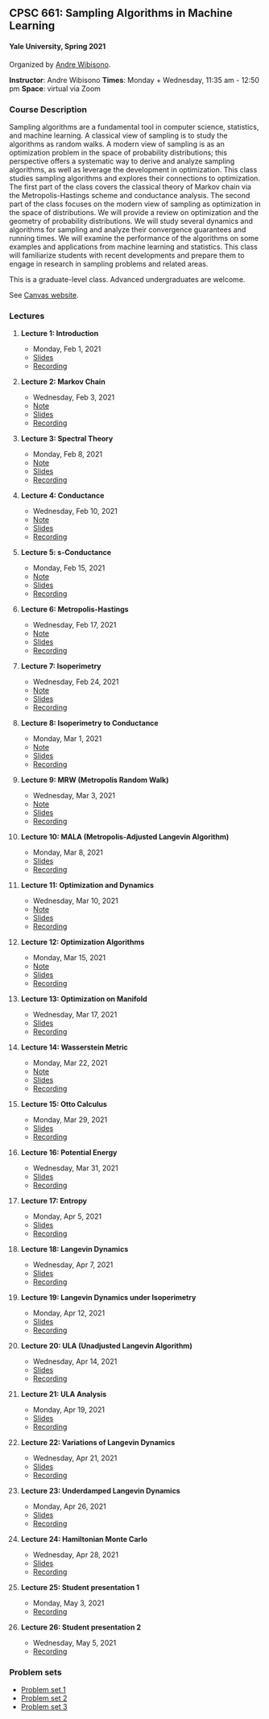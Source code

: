 ## CPSC 661: Sampling Algorithms in Machine Learning

#### Yale University, Spring 2021

Organized by [Andre Wibisono](https://www.cs.yale.edu/homes/wibisono).

**Instructor**: Andre Wibisono
**Times**: Monday + Wednesday, 11:35 am - 12:50 pm
**Space**: virtual via Zoom

### Course Description

Sampling algorithms are a fundamental tool in computer science, statistics, and machine learning. A classical view of sampling is to study the algorithms as random walks. A modern view of sampling is as an optimization problem in the space of probability distributions; this perspective offers a systematic way to derive and analyze sampling algorithms, as well as leverage the development in optimization. This class studies sampling algorithms and explores their connections to optimization. The first part of the class covers the classical theory of Markov chain via the Metropolis-Hastings scheme and conductance analysis. The second part of the class focuses on the modern view of sampling as optimization in the space of distributions. We will provide a review on optimization and the geometry of probability distributions. We will study several dynamics and algorithms for sampling and analyze their convergence guarantees and running times. We will examine the performance of the algorithms on some examples and applications from machine learning and statistics. This class will familiarize students with recent developments and prepare them to engage in research in sampling problems and related areas.

This is a graduate-level class. Advanced undergraduates are welcome.

See [Canvas website](https://yale.instructure.com/courses/66504).


### Lectures

1. **Lecture 1: Introduction**
    * Monday, Feb 1, 2021
    * [Slides](https://andrwbsn.github.io/files/661sp21/slide1.pdf)
    * [Recording](https://yale.hosted.panopto.com/Panopto/Pages/Viewer.aspx?id=d42e016c-2220-453b-a710-acc2012fcfe0)

1. **Lecture 2: Markov Chain**
    * Wednesday, Feb 3, 2021
    * [Note](https://andrwbsn.github.io/files/661sp21/note2.pdf)
    * [Slides](https://andrwbsn.github.io/files/661sp21/slide2.pdf)
    * [Recording](https://yale.hosted.panopto.com/Panopto/Pages/Viewer.aspx?id=a8a1a402-2e3a-4d96-8dfb-acc401373de6)

1. **Lecture 3: Spectral Theory**
    * Monday, Feb 8, 2021
    * [Note](https://andrwbsn.github.io/files/661sp21/note3.pdf)
    * [Slides](https://andrwbsn.github.io/files/661sp21/slide3.pdf)
    * [Recording](https://yale.hosted.panopto.com/Panopto/Pages/Viewer.aspx?id=0da6e416-4419-497e-bcd7-acc901367d9b)

1. **Lecture 4: Conductance**
    * Wednesday, Feb 10, 2021
    * [Note](https://andrwbsn.github.io/files/661sp21/note4.pdf)
    * [Slides](https://andrwbsn.github.io/files/661sp21/slide4.pdf)
    * [Recording](https://yale.hosted.panopto.com/Panopto/Pages/Viewer.aspx?id=01be6e79-92db-428d-9732-accb012ff543)

1. **Lecture 5: s-Conductance**
    * Monday, Feb 15, 2021
    * [Note](https://andrwbsn.github.io/files/661sp21/note5.pdf)
    * [Slides](https://andrwbsn.github.io/files/661sp21/slide5.pdf)
    * [Recording](https://yale.hosted.panopto.com/Panopto/Pages/Viewer.aspx?id=45802b26-f55d-463e-a177-acd001312ffc)

1. **Lecture 6: Metropolis-Hastings**
    * Wednesday, Feb 17, 2021
    * [Note](https://andrwbsn.github.io/files/661sp21/note6.pdf)
    * [Slides](https://andrwbsn.github.io/files/661sp21/slide6.pdf)
    * [Recording](https://yale.hosted.panopto.com/Panopto/Pages/Viewer.aspx?id=4f2ba45e-3bf6-4c1b-96cd-acd201359c24)

1. **Lecture 7: Isoperimetry**
    * Wednesday, Feb 24, 2021
    * [Note](https://andrwbsn.github.io/files/661sp21/note7.pdf)
    * [Slides](https://andrwbsn.github.io/files/661sp21/slide7.pdf)
    * [Recording](https://yale.hosted.panopto.com/Panopto/Pages/Viewer.aspx?id=76cd2dca-6ba3-4ae9-87e3-acd9012eb93c)

1. **Lecture 8: Isoperimetry to Conductance**
    * Monday, Mar 1, 2021
    * [Note](https://andrwbsn.github.io/files/661sp21/note8.pdf)
    * [Slides](https://andrwbsn.github.io/files/661sp21/slide8.pdf)
    * [Recording](https://yale.hosted.panopto.com/Panopto/Pages/Viewer.aspx?id=6f521d5b-94ec-4d6f-a621-acde0154a715)

1. **Lecture 9: MRW (Metropolis Random Walk)**
    * Wednesday, Mar 3, 2021
    * [Note](https://andrwbsn.github.io/files/661sp21/note9.pdf)
    * [Slides](https://andrwbsn.github.io/files/661sp21/slide9.pdf)
    * [Recording](https://yale.hosted.panopto.com/Panopto/Pages/Viewer.aspx?id=402f7f95-d006-4a6c-a462-ace001309bea)

1. **Lecture 10: MALA (Metropolis-Adjusted Langevin Algorithm)**
    * Monday, Mar 8, 2021
    * [Slides](https://andrwbsn.github.io/files/661sp21/slide10.pdf)
    * [Recording](https://yale.hosted.panopto.com/Panopto/Pages/Viewer.aspx?id=7b8283be-d7f8-4971-8cf9-ace5012ffcb7)

1. **Lecture 11: Optimization and Dynamics**
    * Wednesday, Mar 10, 2021
    * [Note](https://andrwbsn.github.io/files/661sp21/note11.pdf)
    * [Slides](https://andrwbsn.github.io/files/661sp21/slide11.pdf)
    * [Recording](https://yale.hosted.panopto.com/Panopto/Pages/Viewer.aspx?id=14ab81f7-682d-409a-908d-ace70137067c)

1. **Lecture 12: Optimization Algorithms**
    * Monday, Mar 15, 2021
    * [Note](https://andrwbsn.github.io/files/661sp21/note12.pdf)
    * [Slides](https://andrwbsn.github.io/files/661sp21/slide12.pdf)
    * [Recording](https://yale.hosted.panopto.com/Panopto/Pages/Viewer.aspx?id=8c735587-2106-430d-97f8-acec0120304b)

1. **Lecture 13: Optimization on Manifold**
    * Wednesday, Mar 17, 2021
    * [Slides](https://andrwbsn.github.io/files/661sp21/slide13.pdf)
    * [Recording](https://yale.hosted.panopto.com/Panopto/Pages/Viewer.aspx?id=07d5b0ee-bdc1-44ba-8a51-acee011c512a)

1. **Lecture 14: Wasserstein Metric**
    * Monday, Mar 22, 2021
    * [Note](https://andrwbsn.github.io/files/661sp21/note14.pdf)
    * [Slides](https://andrwbsn.github.io/files/661sp21/slide14.pdf)
    * [Recording](https://yale.hosted.panopto.com/Panopto/Pages/Viewer.aspx?id=044b8f66-5d41-4d49-8c19-acf3011f17d6)

1. **Lecture 15: Otto Calculus**
    * Monday, Mar 29, 2021
    * [Slides](https://andrwbsn.github.io/files/661sp21/slide15.pdf)
    * [Recording](https://yale.hosted.panopto.com/Panopto/Pages/Viewer.aspx?id=fb2eff92-a05c-4817-96c0-acfa01202fab)

1. **Lecture 16: Potential Energy**
    * Wednesday, Mar 31, 2021
    * [Slides](https://andrwbsn.github.io/files/661sp21/slide16.pdf)
    * [Recording](https://yale.hosted.panopto.com/Panopto/Pages/Viewer.aspx?id=be17ea33-45ab-4275-8c0a-acfc011cfec9)

1. **Lecture 17: Entropy**
    * Monday, Apr 5, 2021
    * [Slides](https://andrwbsn.github.io/files/661sp21/slide17.pdf)
    * [Recording](https://yale.hosted.panopto.com/Panopto/Pages/Viewer.aspx?id=e0a77ae6-5b84-4657-8236-ad01012385e7)

1. **Lecture 18: Langevin Dynamics**
    * Wednesday, Apr 7, 2021
    * [Slides](https://andrwbsn.github.io/files/661sp21/slide18.pdf)
    * [Recording](https://yale.hosted.panopto.com/Panopto/Pages/Viewer.aspx?id=35c3dd2a-2dd0-4caf-b8f0-ad030122df20)

1. **Lecture 19: Langevin Dynamics under Isoperimetry**
    * Monday, Apr 12, 2021
    * [Slides](https://andrwbsn.github.io/files/661sp21/slide19.pdf)
    * [Recording](https://yale.hosted.panopto.com/Panopto/Pages/Viewer.aspx?id=809eebc7-6da5-4c5d-832c-ad0801228a06)

1. **Lecture 20: ULA (Unadjusted Langevin Algorithm)**
    * Wednesday, Apr 14, 2021
    * [Slides](https://andrwbsn.github.io/files/661sp21/slide20.pdf)
    * [Recording](https://yale.hosted.panopto.com/Panopto/Pages/Viewer.aspx?id=8599838f-5782-4b41-b05f-ad0a011e3453)

1. **Lecture 21: ULA Analysis**
    * Monday, Apr 19, 2021
    * [Slides](https://andrwbsn.github.io/files/661sp21/slide21.pdf)
    * [Recording](https://yale.hosted.panopto.com/Panopto/Pages/Viewer.aspx?id=cabe3823-85e7-4770-81a4-ad0f011d6211)

1. **Lecture 22: Variations of Langevin Dynamics**
    * Wednesday, Apr 21, 2021
    * [Slides](https://andrwbsn.github.io/files/661sp21/slide22.pdf)
    * [Recording](https://yale.hosted.panopto.com/Panopto/Pages/Viewer.aspx?id=009d4455-dfad-40e3-bce1-ad110122aaa3)

1. **Lecture 23: Underdamped Langevin Dynamics**
    * Monday, Apr 26, 2021
    * [Slides](https://andrwbsn.github.io/files/661sp21/slide23.pdf)
    * [Recording](https://yale.hosted.panopto.com/Panopto/Pages/Viewer.aspx?id=9e43fc99-b842-4f76-89d3-ad16011f9516)

1. **Lecture 24: Hamiltonian Monte Carlo**
    * Wednesday, Apr 28, 2021
    * [Slides](https://andrwbsn.github.io/files/661sp21/slide24.pdf)
    * [Recording](https://yale.hosted.panopto.com/Panopto/Pages/Viewer.aspx?id=231d617f-d43d-4b28-a038-ad18012476fb)

1. **Lecture 25: Student presentation 1**
    * Monday, May 3, 2021
    * [Recording](https://yale.hosted.panopto.com/Panopto/Pages/Viewer.aspx?id=0b7c186f-263a-4b2e-9399-ad1d01248d60)

1. **Lecture 26: Student presentation 2**
    * Wednesday, May 5, 2021
    * [Recording](https://yale.hosted.panopto.com/Panopto/Pages/Viewer.aspx?id=2c96daee-524d-4b6a-90b9-ad1f01315f11)


### Problem sets

* [Problem set 1](https://andrwbsn.github.io/files/661sp21/ps1.pdf)
* [Problem set 2](https://andrwbsn.github.io/files/661sp21/ps2.pdf)
* [Problem set 3](https://andrwbsn.github.io/files/661sp21/ps3.pdf)
